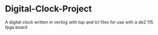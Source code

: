# Digital-Clock-Project
 A digital clock written in verilog with top and tcl files for use with a de2 115 fpga board
